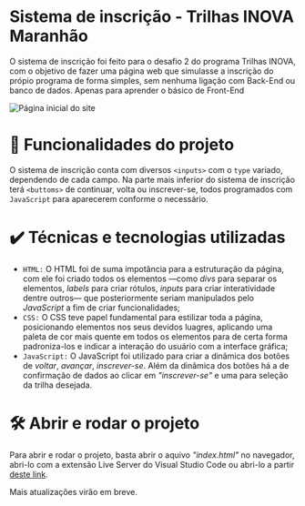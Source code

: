 
# Sistema de inscrição - Trilhas INOVA Maranhão
O sistema de inscrição foi feito para o desafio 2 do programa Trilhas INOVA, com o objetivo de fazer uma página web que simulasse a inscrição do própio programa de forma simples, sem nenhuma ligação com Back-End ou banco de dados. Apenas para aprender o básico de Front-End

![Página inicial do site](https://github.com/user-attachments/assets/30fcfc48-94d2-431f-8198-a4aedbcf0381)

# 🔨 Funcionalidades do projeto
O sistema de inscrição conta com diversos `<inputs>` com o `type` variado, dependendo de cada campo. Na parte mais inferior do sistema de inscrição terá `<buttoms>` de continuar, volta ou inscrever-se, todos programados com `JavaScript` para aparecerem conforme o necessário. 

# ✔️ Técnicas e tecnologias utilizadas
- `HTML:` O HTML foi de suma impotância para a estruturação da página, com ele foi criado todos os elementos —como *divs* para separar os elementos, *labels* para criar rótulos, *inputs* para criar interatividade dentre outros— que posteriormente seriam manipulados pelo *JavaScript* a fim de criar funcionalidades;
- `CSS:` O CSS teve papel fundamental para estilizar toda a página, posicionando elementos nos seus devidos luagres, aplicando uma paleta de cor mais quente em todos os elementos para de certa forma padroniza-los e indicar a interação do usuário com a interface gráfica;
- `JavaScript:` O JavaScript foi utilizado para criar a dinâmica dos botões de *voltar*, *avançar*, *inscrever-se*. Além da dinâmica dos botões há a de confirmação de dados ao clicar em *"inscrever-se"* e uma para seleção da trilha desejada.

# 🛠️ Abrir e rodar o projeto
Para abrir e rodar o projeto, basta abrir o aquivo *"index.html"* no navegador, abri-lo com a extensão Live Server do Visual Studio Code ou abri-lo a partir [deste link]([https://exemplo.com](https://sistema-de-inscricao-trilhas.vercel.app/)).

Mais atualizações virão em breve.
